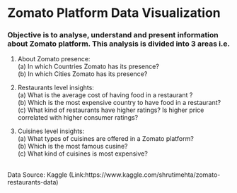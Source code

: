 # Zomato Platform Data Visualization

### Objective is to analyse, understand and present information about Zomato platform. This analysis is divided into 3 areas i.e.

1. About Zomato presence: <br>
(a) In which Countries Zomato has its presence?<br>
(b) In which Cities Zomato has its presence?

2. Restaurants level insights:<br> 
(a) What is the average cost of having food in a restaurant ?<br>
(b) Which is the most expensive country to have food in a restaurant?<br>
(c) What kind of restaurants have higher ratings? Is higher price correlated with higher consumer ratings?

3. Cuisines level insights:<br>
(a) What types of cuisines are offered in a Zomato platform?<br>
(b) Which is the most famous cusine?<br>
(c) What kind of cuisines is most expensive?
<br>
Data Source: Kaggle (Link:https://www.kaggle.com/shrutimehta/zomato-restaurants-data)
